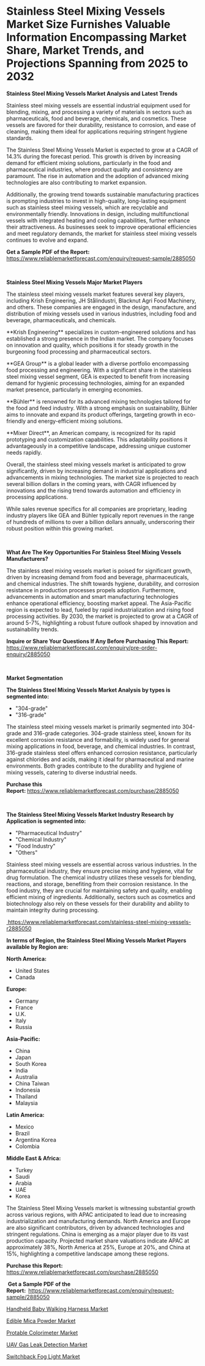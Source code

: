 <p><h1>Stainless Steel Mixing Vessels Market Size Furnishes Valuable Information Encompassing Market Share, Market Trends, and Projections Spanning from 2025 to 2032</h1></p><p><strong>Stainless Steel Mixing Vessels Market Analysis and Latest Trends</strong></p>
<p><p>Stainless steel mixing vessels are essential industrial equipment used for blending, mixing, and processing a variety of materials in sectors such as pharmaceuticals, food and beverage, chemicals, and cosmetics. These vessels are favored for their durability, resistance to corrosion, and ease of cleaning, making them ideal for applications requiring stringent hygiene standards.</p><p>The Stainless Steel Mixing Vessels Market is expected to grow at a CAGR of 14.3% during the forecast period. This growth is driven by increasing demand for efficient mixing solutions, particularly in the food and pharmaceutical industries, where product quality and consistency are paramount. The rise in automation and the adoption of advanced mixing technologies are also contributing to market expansion.</p><p>Additionally, the growing trend towards sustainable manufacturing practices is prompting industries to invest in high-quality, long-lasting equipment such as stainless steel mixing vessels, which are recyclable and environmentally friendly. Innovations in design, including multifunctional vessels with integrated heating and cooling capabilities, further enhance their attractiveness. As businesses seek to improve operational efficiencies and meet regulatory demands, the market for stainless steel mixing vessels continues to evolve and expand.</p></p>
<p><strong>Get a Sample PDF of the Report:&nbsp;</strong> <a href="https://www.reliablemarketforecast.com/enquiry/request-sample/2885050?utm_campaign=1875&utm_medium=2&utm_source=Github&utm_content=ia&utm_term=13032025&utm_id=stainless-steel-mixing-vessels">https://www.reliablemarketforecast.com/enquiry/request-sample/2885050</a></p>
<p>&nbsp;</p>
<p><strong>Stainless Steel Mixing Vessels Major Market Players</strong></p>
<p><p>The stainless steel mixing vessels market features several key players, including Krish Engineering, JH Stålindustri, Blacknut Agri Food Machinery, and others. These companies are engaged in the design, manufacture, and distribution of mixing vessels used in various industries, including food and beverage, pharmaceuticals, and chemicals.</p><p>**Krish Engineering** specializes in custom-engineered solutions and has established a strong presence in the Indian market. The company focuses on innovation and quality, which positions it for steady growth in the burgeoning food processing and pharmaceutical sectors.</p><p>**GEA Group** is a global leader with a diverse portfolio encompassing food processing and engineering. With a significant share in the stainless steel mixing vessel segment, GEA is expected to benefit from increasing demand for hygienic processing technologies, aiming for an expanded market presence, particularly in emerging economies.</p><p>**Bühler** is renowned for its advanced mixing technologies tailored for the food and feed industry. With a strong emphasis on sustainability, Bühler aims to innovate and expand its product offerings, targeting growth in eco-friendly and energy-efficient mixing solutions.</p><p>**Mixer Direct**, an American company, is recognized for its rapid prototyping and customization capabilities. This adaptability positions it advantageously in a competitive landscape, addressing unique customer needs rapidly.</p><p>Overall, the stainless steel mixing vessels market is anticipated to grow significantly, driven by increasing demand in industrial applications and advancements in mixing technologies. The market size is projected to reach several billion dollars in the coming years, with CAGR influenced by innovations and the rising trend towards automation and efficiency in processing applications.</p><p>While sales revenue specifics for all companies are proprietary, leading industry players like GEA and Bühler typically report revenues in the range of hundreds of millions to over a billion dollars annually, underscoring their robust position within this growing market.</p></p>
<p>&nbsp;</p>
<p><strong>What Are The Key Opportunities For Stainless Steel Mixing Vessels Manufacturers?</strong></p>
<p><p>The stainless steel mixing vessels market is poised for significant growth, driven by increasing demand from food and beverage, pharmaceuticals, and chemical industries. The shift towards hygiene, durability, and corrosion resistance in production processes propels adoption. Furthermore, advancements in automation and smart manufacturing technologies enhance operational efficiency, boosting market appeal. The Asia-Pacific region is expected to lead, fueled by rapid industrialization and rising food processing activities. By 2030, the market is projected to grow at a CAGR of around 5-7%, highlighting a robust future outlook shaped by innovation and sustainability trends.</p></p>
<p><strong>Inquire or Share Your Questions If Any Before Purchasing This Report:</strong> <a href="https://www.reliablemarketforecast.com/enquiry/pre-order-enquiry/2885050?utm_campaign=1875&utm_medium=2&utm_source=Github&utm_content=ia&utm_term=13032025&utm_id=stainless-steel-mixing-vessels">https://www.reliablemarketforecast.com/enquiry/pre-order-enquiry/2885050</a></p>
<p>&nbsp;</p>
<p><strong>Market Segmentation</strong></p>
<p><strong>The Stainless Steel Mixing Vessels Market Analysis by types is segmented into:</strong></p>
<p><ul><li>"304-grade"</li><li>"316-grade"</li></ul></p>
<p><p>The stainless steel mixing vessels market is primarily segmented into 304-grade and 316-grade categories. 304-grade stainless steel, known for its excellent corrosion resistance and formability, is widely used for general mixing applications in food, beverage, and chemical industries. In contrast, 316-grade stainless steel offers enhanced corrosion resistance, particularly against chlorides and acids, making it ideal for pharmaceutical and marine environments. Both grades contribute to the durability and hygiene of mixing vessels, catering to diverse industrial needs.</p></p>
<p><strong>Purchase this Report:&nbsp;</strong><a href="https://www.reliablemarketforecast.com/purchase/2885050?utm_campaign=1875&utm_medium=2&utm_source=Github&utm_content=ia&utm_term=13032025&utm_id=stainless-steel-mixing-vessels">https://www.reliablemarketforecast.com/purchase/2885050</a></p>
<p>&nbsp;</p>
<p><strong>The Stainless Steel Mixing Vessels Market Industry Research by Application is segmented into:</strong></p>
<p><ul><li>"Pharmaceutical Industry"</li><li>"Chemical Industry"</li><li>"Food Industry"</li><li>"Others"</li></ul></p>
<p><p>Stainless steel mixing vessels are essential across various industries. In the pharmaceutical industry, they ensure precise mixing and hygiene, vital for drug formulation. The chemical industry utilizes these vessels for blending, reactions, and storage, benefiting from their corrosion resistance. In the food industry, they are crucial for maintaining safety and quality, enabling efficient mixing of ingredients. Additionally, sectors such as cosmetics and biotechnology also rely on these vessels for their durability and ability to maintain integrity during processing.</p></p>
<p><a href="https://www.reliablemarketforecast.com/stainless-steel-mixing-vessels-r2885050?utm_campaign=1875&utm_medium=2&utm_source=Github&utm_content=ia&utm_term=13032025&utm_id=stainless-steel-mixing-vessels">&nbsp;https://www.reliablemarketforecast.com/stainless-steel-mixing-vessels-r2885050</a></p>
<p><strong>In terms of Region, the Stainless Steel Mixing Vessels Market Players available by Region are:</strong></p>
<p>
    <p> <strong> North America: </strong>
        <ul>
            <li>United States</li>
            <li>Canada</li>
        </ul>
        </p> 
    <p> <strong> Europe: </strong>
        <ul>
            <li>Germany</li>
            <li>France</li>
            <li>U.K.</li>
            <li>Italy</li>
            <li>Russia</li>
        </ul>
        </p> 
    <p> <strong> Asia-Pacific: </strong>
        <ul>
            <li>China</li>
            <li>Japan</li>
            <li>South Korea</li>
            <li>India</li>
            <li>Australia</li>
            <li>China Taiwan</li>
            <li>Indonesia</li>
            <li>Thailand</li>
            <li>Malaysia</li>
        </ul>
        </p> 
    <p> <strong> Latin America: </strong>
        <ul>
            <li>Mexico</li>
            <li>Brazil</li>
            <li>Argentina Korea</li>
            <li>Colombia</li>
        </ul>
        </p> 
    <p> <strong> Middle East & Africa: </strong>
        <ul>
            <li>Turkey</li>
            <li>Saudi</li>
            <li>Arabia</li>
            <li>UAE</li>
            <li>Korea</li>
        </ul>
    </p>
    </p>
<p><p>The Stainless Steel Mixing Vessels market is witnessing substantial growth across various regions, with APAC anticipated to lead due to increasing industrialization and manufacturing demands. North America and Europe are also significant contributors, driven by advanced technologies and stringent regulations. China is emerging as a major player due to its vast production capacity. Projected market share valuations indicate APAC at approximately 38%, North America at 25%, Europe at 20%, and China at 15%, highlighting a competitive landscape among these regions.</p></p>
<p><strong>Purchase this Report: </strong><a href="https://www.reliablemarketforecast.com/purchase/2885050?utm_campaign=1875&utm_medium=2&utm_source=Github&utm_content=ia&utm_term=13032025&utm_id=stainless-steel-mixing-vessels">https://www.reliablemarketforecast.com/purchase/2885050</a></p>
<p>&nbsp;<strong>Get a Sample PDF of the Report:&nbsp;&nbsp;</strong><a href="https://www.reliablemarketforecast.com/enquiry/request-sample/2885050?utm_campaign=1875&utm_medium=2&utm_source=Github&utm_content=ia&utm_term=13032025&utm_id=stainless-steel-mixing-vessels">https://www.reliablemarketforecast.com/enquiry/request-sample/2885050</a></p>
<p><strong></strong></p>
<p><p><a href="https://github.com/gorbaicodaro/Market-Research-Report-List-1/blob/main/handheld-baby-walking-harness-market.md?utm_campaign=1875&utm_medium=2&utm_source=Github&utm_content=ia&utm_term=13032025&utm_id=stainless-steel-mixing-vessels">Handheld Baby Walking Harness Market</a></p><p><a href="https://github.com/tamerlgwilt/Market-Research-Report-List-1/blob/main/edible-mica-powder-market.md?utm_campaign=1875&utm_medium=2&utm_source=Github&utm_content=ia&utm_term=13032025&utm_id=stainless-steel-mixing-vessels">Edible Mica Powder Market</a></p><p><a href="https://github.com/sivyerloucks/Market-Research-Report-List-1/blob/main/protable-colorimeter-market.md?utm_campaign=1875&utm_medium=2&utm_source=Github&utm_content=ia&utm_term=13032025&utm_id=stainless-steel-mixing-vessels">Protable Colorimeter Market</a></p><p><a href="https://github.com/rwanjamiul/Market-Research-Report-List-1/blob/main/uav-gas-leak-detection-market.md?utm_campaign=1875&utm_medium=2&utm_source=Github&utm_content=ia&utm_term=13032025&utm_id=stainless-steel-mixing-vessels">UAV Gas Leak Detection Market</a></p><p><a href="https://github.com/safatabhee/Market-Research-Report-List-1/blob/main/switchback-fog-light-market.md?utm_campaign=1875&utm_medium=2&utm_source=Github&utm_content=ia&utm_term=13032025&utm_id=stainless-steel-mixing-vessels">Switchback Fog Light Market</a></p></p>
